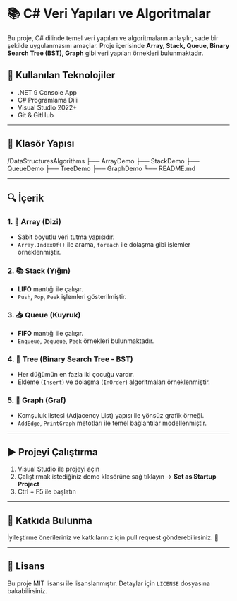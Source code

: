 # 📚 C# Veri Yapıları ve Algoritmalar

Bu proje, C# dilinde temel veri yapıları ve algoritmaların anlaşılır, sade bir şekilde uygulanmasını amaçlar. Proje içerisinde **Array, Stack, Queue, Binary Search Tree (BST), Graph** gibi veri yapıları örnekleri bulunmaktadır.

## 🔧 Kullanılan Teknolojiler
- .NET 9 Console App
- C# Programlama Dili
- Visual Studio 2022+
- Git & GitHub

---

## 📁 Klasör Yapısı
/DataStructuresAlgorithms
├── ArrayDemo
├── StackDemo
├── QueueDemo
├── TreeDemo
├── GraphDemo
└── README.md

---

## 🔍 İçerik

### 1. 📐 Array (Dizi)
- Sabit boyutlu veri tutma yapısıdır.
- `Array.IndexOf()` ile arama, `foreach` ile dolaşma gibi işlemler örneklenmiştir.

### 2. 📚 Stack (Yığın)
- **LIFO** mantığı ile çalışır.
- `Push`, `Pop`, `Peek` işlemleri gösterilmiştir.

### 3. 📥 Queue (Kuyruk)
- **FIFO** mantığı ile çalışır.
- `Enqueue`, `Dequeue`, `Peek` örnekleri bulunmaktadır.

### 4. 🌳 Tree (Binary Search Tree - BST)
- Her düğümün en fazla iki çocuğu vardır.
- Ekleme (`Insert`) ve dolaşma (`InOrder`) algoritmaları örneklenmiştir.

### 5. 🔗 Graph (Graf)
- Komşuluk listesi (Adjacency List) yapısı ile yönsüz grafik örneği.
- `AddEdge`, `PrintGraph` metotları ile temel bağlantılar modellenmiştir.

---

## ▶️ Projeyi Çalıştırma

1. Visual Studio ile projeyi açın
2. Çalıştırmak istediğiniz demo klasörüne sağ tıklayın → **Set as Startup Project**
3. Ctrl + F5 ile başlatın

---

## 🧠 Katkıda Bulunma

İyileştirme önerileriniz ve katkılarınız için pull request gönderebilirsiniz. 🙌

---

## 📄 Lisans

Bu proje MIT lisansı ile lisanslanmıştır. Detaylar için `LICENSE` dosyasına bakabilirsiniz.
